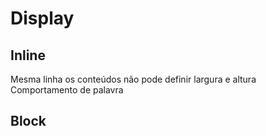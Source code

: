 # Display

## Inline
Mesma linha os conteúdos
não pode definir largura e altura
Comportamento de palavra

## Block